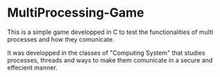 MultiProcessing-Game
==========================

This is a simple game developped in C to test the functionalities of multi processes and how they comunicate.

It was developped in the classes of "Computing System" that studies processes, threads and ways to make them comunicate in a secure and effecient manner.